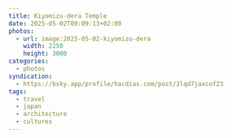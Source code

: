 ```yaml
---
title: Kiyomizu-dera Temple
date: 2025-05-02T09:09:13+02:00
photos:
  - url: image:2025-05-02-kiyomizu-dera
    width: 2250
    height: 3000
categories:
  - photos
syndication:
  - https://bsky.app/profile/hacdias.com/post/3lqd7jaxcof23
tags:
  - travel
  - japan
  - architecture
  - cultures
---
```


